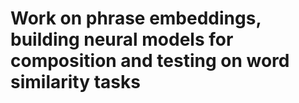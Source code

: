# Work on phrase embeddings, building neural models for composition and testing on word similarity tasks